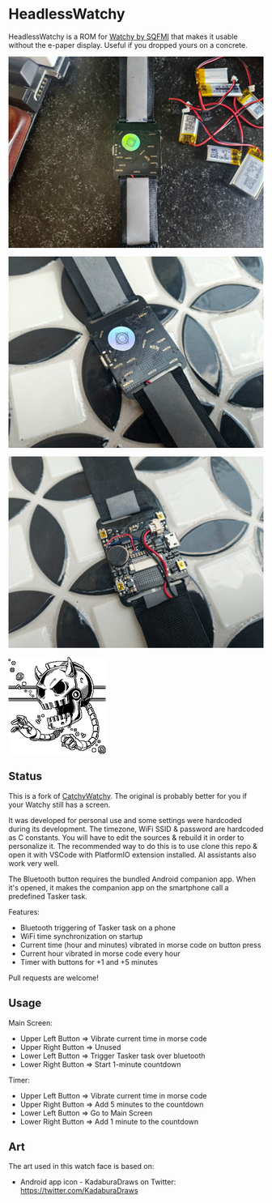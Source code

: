# HeadlessWatchy

HeadlessWatchy is a ROM for [Watchy by SQFMI](https://watchy.sqfmi.com/) that makes it usable without the e-paper display. Useful if you dropped yours on a concrete.

![Front 1](IMG_20250612_112427836_HDR.jpg "Front 1")

![Front 2](IMG_20250612_112514727_HDR.jpg "Front 2")

![Back](IMG_20250612_112522809_HDR.jpg "Back")

![App Icon](icon.png "App Icon")

## Status

This is a fork of [CatchyWatchy](https://github.com/mafik/CatchyWatchy). The original is probably better for you if your Watchy still has a screen.

It was developed for personal use and some settings were hardcoded during its development. The timezone, WiFi SSID & password are hardcoded as C constants. You will have to edit the sources & rebuild it in order to personalize it. The recommended way to do this is to use clone this repo & open it with VSCode with PlatformIO extension installed. AI assistants also work very well.

The Bluetooth button requires the bundled Android companion app. When it's opened, it makes the companion app on the smartphone call a predefined Tasker task.

Features:

* Bluetooth triggering of Tasker task on a phone
* WiFi time synchronization on startup
* Current time (hour and minutes) vibrated in morse code on button press
* Current hour vibrated in morse code every hour
* Timer with buttons for +1 and +5 minutes

Pull requests are welcome!

## Usage

Main Screen:

* Upper Left Button => Vibrate current time in morse code
* Upper Right Button => Unused
* Lower Left Button => Trigger Tasker task over bluetooth
* Lower Right Button => Start 1-minute countdown

Timer:

* Upper Left Button => Vibrate current time in morse code
* Upper Right Button => Add 5 minutes to the countdown
* Lower Left Button => Go to Main Screen
* Lower Right Button => Add 1 minute to the countdown

## Art

The art used in this watch face is based on:

* Android app icon - KadaburaDraws on Twitter: https://twitter.com/KadaburaDraws
